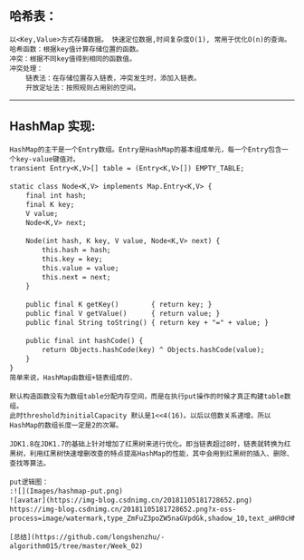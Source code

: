 ## 哈希表：
    以<Key,Value>方式存储数据。 快速定位数据,时间复杂度O(1), 常用于优化O(n)的查询。
    哈希函数：根据key值计算存储位置的函数。
    冲突：根据不同key值得到相同的函数值。
    冲突处理：
        链表法：在存储位置存入链表，冲突发生时，添加入链表。
        开放定址法：按照规则占用别的空间。

-------------------------------

## HashMap 实现:
    HashMap的主干是一个Entry数组。Entry是HashMap的基本组成单元，每一个Entry包含一个key-value键值对。
    transient Entry<K,V>[] table = (Entry<K,V>[]) EMPTY_TABLE;
    
    static class Node<K,V> implements Map.Entry<K,V> {
        final int hash;
        final K key;
        V value;
        Node<K,V> next;

        Node(int hash, K key, V value, Node<K,V> next) {
            this.hash = hash;
            this.key = key;
            this.value = value;
            this.next = next;
        }

        public final K getKey()        { return key; }
        public final V getValue()      { return value; }
        public final String toString() { return key + "=" + value; }

        public final int hashCode() {
            return Objects.hashCode(key) ^ Objects.hashCode(value);
        }
    }
    简单来说，HashMap由数组+链表组成的.

    默认构造函数没有为数组table分配内存空间，而是在执行put操作的时候才真正构建table数组。
    此时threshold为initialCapacity 默认是1<<4(16)。以后以倍数关系递增。所以HashMap的数组长度一定是2的次幂。

    JDK1.8在JDK1.7的基础上针对增加了红黑树来进行优化。即当链表超过8时，链表就转换为红黑树，利用红黑树快速增删改查的特点提高HashMap的性能，其中会用到红黑树的插入、删除、查找等算法。

    put逻辑图：
    :![](Images/hashmap-put.png)
    ![avatar](https://img-blog.csdnimg.cn/20181105181728652.png)
    https://img-blog.csdnimg.cn/20181105181728652.png?x-oss-process=image/watermark,type_ZmFuZ3poZW5naGVpdGk,shadow_10,text_aHR0cHM6Ly9ibG9nLmNzZG4ubmV0L3dvc2hpbWF4aWFvMQ==,size_16,color_FFFFFF,t_70

    [总结](https://github.com/longshenzhu/-algorithm015/tree/master/Week_02)
